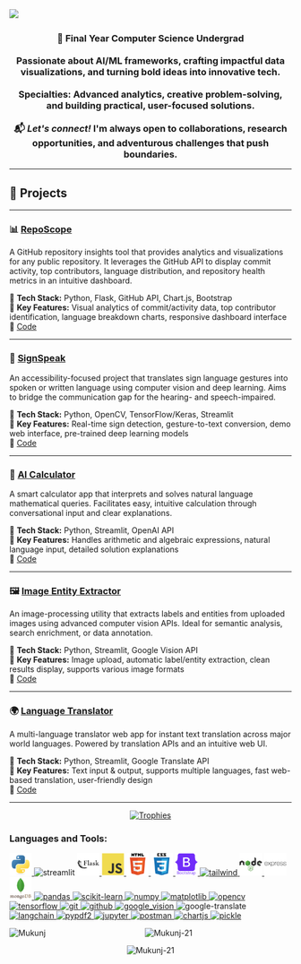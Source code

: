 <img src="https://readme-typing-svg.herokuapp.com/?font=Righteous&size=35&center=true&vCenter=true&width=500&height=70&duration=4000&lines=Hey!%20👋%20I'm%20MUKUNJ%20MUNDHRA%20%F0%9F%98%8E!" />



<h3 align="center">
  🚀 Final Year Computer Science Undergrad <br><br>
  <span>
    Passionate about <b>AI/ML frameworks</b>, crafting <b>impactful data visualizations</b>, and turning bold ideas into innovative tech.<br>
    <br>
    <b>Specialties:</b> Advanced <b>analytics</b>, creative <b>problem-solving</b>, and building practical, user-focused solutions. <br>
    <br>
    📬 <i>Let's connect!</i> I'm always open to collaborations, research opportunities, and adventurous challenges that push boundaries.
  </span>
</h3>




---

## 📌 Projects

---

### 📊 [RepoScope](https://github.com/Mukunj-21/RepoScope)

A GitHub repository insights tool that provides analytics and visualizations for any public repository. It leverages the GitHub API to display commit activity, top contributors, language distribution, and repository health metrics in an intuitive dashboard.

🔹 **Tech Stack:** Python, Flask, GitHub API, Chart.js, Bootstrap  
🔹 **Key Features:** Visual analytics of commit/activity data, top contributor identification, language breakdown charts, responsive dashboard interface  
🔗 [Code](https://github.com/Mukunj-21/RepoScope)

---

### 🤟 [SignSpeak](https://github.com/Mukunj-21/SignSpeak)

An accessibility-focused project that translates sign language gestures into spoken or written language using computer vision and deep learning. Aims to bridge the communication gap for the hearing- and speech-impaired.

🔹 **Tech Stack:** Python, OpenCV, TensorFlow/Keras, Streamlit  
🔹 **Key Features:** Real-time sign detection, gesture-to-text conversion, demo web interface, pre-trained deep learning models  
🔗 [Code](https://github.com/Mukunj-21/SignSpeak)

---

### 🧮 [AI Calculator](https://github.com/Mukunj-21/AI-Calculator)

A smart calculator app that interprets and solves natural language mathematical queries. Facilitates easy, intuitive calculation through conversational input and clear explanations.

🔹 **Tech Stack:** Python, Streamlit, OpenAI API  
🔹 **Key Features:** Handles arithmetic and algebraic expressions, natural language input, detailed solution explanations  
🔗 [Code](https://github.com/Mukunj-21/AI-Calculator)

---

### 🖼️ [Image Entity Extractor](https://github.com/Mukunj-21/Image-Entity-Extractor)

An image-processing utility that extracts labels and entities from uploaded images using advanced computer vision APIs. Ideal for semantic analysis, search enrichment, or data annotation.

🔹 **Tech Stack:** Python, Streamlit, Google Vision API  
🔹 **Key Features:** Image upload, automatic label/entity extraction, clean results display, supports various image formats  
🔗 [Code](https://github.com/Mukunj-21/Image-Entity-Extractor)

---

### 🌍 [Language Translator](https://github.com/Mukunj-21/language-translator)

A multi-language translator web app for instant text translation across major world languages. Powered by translation APIs and an intuitive web UI.

🔹 **Tech Stack:** Python, Streamlit, Google Translate API  
🔹 **Key Features:** Text input & output, supports multiple languages, fast web-based translation, user-friendly design  
🔗 [Code](https://github.com/Mukunj-21/language-translator)

---

<p align="center">
  <a href="https://github.com/ryo-ma/github-profile-trophy">
    <img src="https://github-profile-trophy.vercel.app/?username=Mukunj-21&theme=radical" alt="Trophies" />
  </a>
</p>




<h3 align="left">Languages and Tools:</h3>
<p align="left">
  <!-- Python -->
  <a href="https://www.python.org" target="_blank" rel="noreferrer">
    <img src="https://raw.githubusercontent.com/devicons/devicon/master/icons/python/python-original.svg" alt="python" width="40" height="40"/>
  </a>
  <!-- Streamlit -->
  <img src="https://cdn.jsdelivr.net/gh/devicons/devicon/icons/streamlit/streamlit-original.svg" alt="streamlit" width="40" height="40"/>
  <!-- Flask -->
  <a href="https://flask.palletsprojects.com/" target="_blank" rel="noreferrer">
    <img src="https://raw.githubusercontent.com/devicons/devicon/master/icons/flask/flask-original-wordmark.svg" alt="flask" width="40" height="40"/>
  </a>
  <!-- JavaScript -->
  <a href="https://developer.mozilla.org/en-US/docs/Web/JavaScript" target="_blank" rel="noreferrer">
    <img src="https://raw.githubusercontent.com/devicons/devicon/master/icons/javascript/javascript-original.svg" alt="javascript" width="40" height="40"/>
  </a>
  <!-- HTML5 -->
  <a href="https://www.w3.org/html/" target="_blank" rel="noreferrer">
    <img src="https://raw.githubusercontent.com/devicons/devicon/master/icons/html5/html5-original-wordmark.svg" alt="html5" width="40" height="40"/>
  </a>
  <!-- CSS3 -->
  <a href="https://www.w3schools.com/css/" target="_blank" rel="noreferrer">
    <img src="https://raw.githubusercontent.com/devicons/devicon/master/icons/css3/css3-original-wordmark.svg" alt="css3" width="40" height="40"/>
  </a>
  <!-- Bootstrap -->
  <a href="https://getbootstrap.com" target="_blank" rel="noreferrer">
    <img src="https://raw.githubusercontent.com/devicons/devicon/master/icons/bootstrap/bootstrap-plain-wordmark.svg" alt="bootstrap" width="40" height="40"/>
  </a>
  <!-- Tailwind CSS -->
  <a href="https://tailwindcss.com/" target="_blank" rel="noreferrer">
    <img src="https://www.vectorlogo.zone/logos/tailwindcss/tailwindcss-icon.svg" alt="tailwind" width="40" height="40"/>
  </a>
  <!-- Node.js -->
  <a href="https://nodejs.org" target="_blank" rel="noreferrer">
    <img src="https://raw.githubusercontent.com/devicons/devicon/master/icons/nodejs/nodejs-original-wordmark.svg" alt="nodejs" width="40" height="40"/>
  </a>
  <!-- Express.js -->
  <a href="https://expressjs.com" target="_blank" rel="noreferrer">
    <img src="https://raw.githubusercontent.com/devicons/devicon/master/icons/express/express-original-wordmark.svg" alt="express" width="40" height="40"/>
  </a>
  <!-- MongoDB -->
  <a href="https://www.mongodb.com/" target="_blank" rel="noreferrer">
    <img src="https://raw.githubusercontent.com/devicons/devicon/master/icons/mongodb/mongodb-original-wordmark.svg" alt="mongodb" width="40" height="40"/>
  </a>
  <!-- Pandas -->
  <a href="https://pandas.pydata.org/" target="_blank" rel="noreferrer">
    <img src="https://cdn.jsdelivr.net/gh/devicons/devicon/icons/pandas/pandas-original.svg" alt="pandas" width="40" height="40"/>
  </a>
  <!-- scikit-learn -->
  <a href="https://scikit-learn.org/" target="_blank" rel="noreferrer">
    <img src="https://cdn.jsdelivr.net/gh/devicons/devicon/icons/scikit-learn/scikit-learn-original.svg" alt="scikit-learn" width="40" height="40"/>
  </a>
  <!-- NumPy -->
  <a href="https://numpy.org/" target="_blank" rel="noreferrer">
    <img src="https://cdn.jsdelivr.net/gh/devicons/devicon/icons/numpy/numpy-original.svg" alt="numpy" width="40" height="40"/>
  </a>
  <!-- Matplotlib -->
  <a href="https://matplotlib.org/" target="_blank" rel="noreferrer">
    <img src="https://cdn.jsdelivr.net/gh/devicons/devicon/icons/matplotlib/matplotlib-original.svg" alt="matplotlib" width="40" height="40"/>
  </a>
  <!-- OpenCV -->
  <a href="https://opencv.org/" target="_blank" rel="noreferrer">
    <img src="https://cdn.jsdelivr.net/gh/devicons/devicon/icons/opencv/opencv-original.svg" alt="opencv" width="40" height="40"/>
  </a>
  <!-- TensorFlow / Keras -->
  <a href="https://www.tensorflow.org/" target="_blank" rel="noreferrer">
    <img src="https://cdn.jsdelivr.net/gh/devicons/devicon/icons/tensorflow/tensorflow-original.svg" alt="tensorflow" width="40" height="40"/>
  </a>
  <!-- Git & GitHub -->
  <a href="https://git-scm.com/" target="_blank" rel="noreferrer">
    <img src="https://www.vectorlogo.zone/logos/git-scm/git-scm-icon.svg" alt="git" width="40" height="40"/>
  </a>
  <a href="https://github.com/" target="_blank" rel="noreferrer">
    <img src="https://cdn.jsdelivr.net/gh/devicons/devicon/icons/github/github-original.svg" alt="github" width="40" height="40"/>
  </a>
  <!-- Google Vision API -->
  <a href="https://cloud.google.com/vision" target="_blank" rel="noreferrer">
    <img src="https://storage.googleapis.com/gweb-cloudblog-publish/original_images/cloud_vision_api.png" alt="google_vision" width="40" height="40"/>
  </a>
  <!-- Google Translate API -->
  <img src="https://img.icons8.com/color/48/000000/google-translate.png" alt="google-translate" width="40" height="40"/>
  <!-- LangChain -->
  <a href="https://python.langchain.com/" target="_blank" rel="noreferrer">
    <img src="https://avatars.githubusercontent.com/u/139895814?s=200&v=4" alt="langchain" width="40" height="40"/>
  </a>
  <!-- PyPDF2 -->
  <a href="https://pypdf2.readthedocs.io/" target="_blank" rel="noreferrer">
    <img src="https://cdn.jsdelivr.net/gh/devicons/devicon/icons/python/python-original.svg" alt="pypdf2" width="40" height="40"/>
  </a>
  <!-- Jupyter Notebook -->
  <a href="https://jupyter.org/" target="_blank" rel="noreferrer">
    <img src="https://cdn.jsdelivr.net/gh/devicons/devicon/icons/jupyter/jupyter-original.svg" alt="jupyter" width="40" height="40"/>
  </a>
  <!-- Postman -->
  <a href="https://postman.com" target="_blank" rel="noreferrer">
    <img src="https://www.vectorlogo.zone/logos/getpostman/getpostman-icon.svg" alt="postman" width="40" height="40"/>
  </a>
  <!-- Chart.js -->
  <a href="https://www.chartjs.org/" target="_blank" rel="noreferrer">
    <img src="https://avatars.githubusercontent.com/u/10342521?s=200&v=4" alt="chartjs" width="40" height="40"/>
  </a>
  <!-- Pickle (Python) -->
  <a href="https://docs.python.org/3/library/pickle.html" target="_blank" rel="noreferrer">
    <img src="https://cdn.jsdelivr.net/gh/devicons/devicon/icons/python/python-original.svg" alt="pickle" width="40" height="40"/>
  </a>
</p>



<p><img align="left" src="https://github-readme-stats.vercel.app/api/top-langs?username=Mukunj-21&show_icons=true&locale=en&layout=compact" alt="Mukunj" /></p>

<p align="center">
  <img src="https://github-readme-stats.vercel.app/api?username=Mukunj-21&show_icons=true&locale=en" alt="Mukunj-21" />
</p>

<p align="center">
  <img src="https://github-readme-streak-stats.herokuapp.com/?user=Mukunj-21" alt="Mukunj-21" />
</p>
